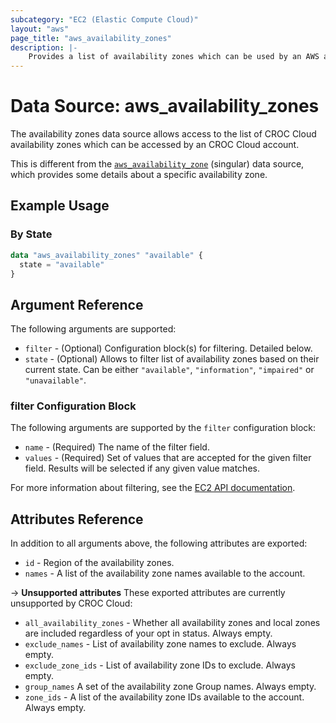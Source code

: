 ```yaml
---
subcategory: "EC2 (Elastic Compute Cloud)"
layout: "aws"
page_title: "aws_availability_zones"
description: |-
    Provides a list of availability zones which can be used by an AWS account.
---
```


# Data Source: aws_availability_zones

The availability zones data source allows access to the list of CROC Cloud
availability zones which can be accessed by an CROC Cloud account.

This is different from the [`aws_availability_zone`][tf-availability-zone] (singular) data source,
which provides some details about a specific availability zone.

[tf-availability-zone]: availability_zone.html

## Example Usage

### By State

```terraform
data "aws_availability_zones" "available" {
  state = "available"
}
```


## Argument Reference

The following arguments are supported:

* `filter` - (Optional) Configuration block(s) for filtering. Detailed below.
* `state` - (Optional) Allows to filter list of availability zones based on their
current state. Can be either `"available"`, `"information"`, `"impaired"` or
`"unavailable"`.

### filter Configuration Block

The following arguments are supported by the `filter` configuration block:

* `name` - (Required) The name of the filter field.
* `values` - (Required) Set of values that are accepted for the given filter field. Results will be selected if any given value matches.

For more information about filtering, see the [EC2 API documentation][describe-azs].

[describe-azs]: https://docs.cloud.croc.ru/en/api/ec2/placements/DescribeAvailabilityZones.html

## Attributes Reference

In addition to all arguments above, the following attributes are exported:

* `id` - Region of the availability zones.
* `names` - A list of the availability zone names available to the account.

->  **Unsupported attributes**
These exported attributes are currently unsupported by CROC Cloud:

* `all_availability_zones` - Whether all availability zones and local zones are included regardless of your opt in status. Always empty.
* `exclude_names` - List of availability zone names to exclude. Always empty.
* `exclude_zone_ids` - List of availability zone IDs to exclude. Always empty.
* `group_names` A set of the availability zone Group names. Always empty.
* `zone_ids` - A list of the availability zone IDs available to the account. Always empty.

